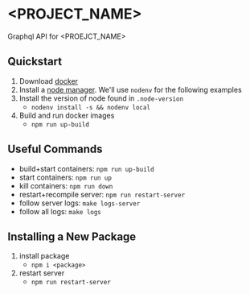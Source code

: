 # <PROJECT_NAME>

Graphql API for <PROEJCT_NAME>

## Quickstart

1. Download [docker](https://docs.docker.com/get-docker/)
1. Install a [node manager](https://stackoverflow.com/questions/27425852/what-uses-respects-the-node-version-file). We'll use `nodenv` for the following examples
1. Install the version of node found in `.node-version`
   - `nodenv install -s && nodenv local`
1. Build and run docker images
   - `npm run up-build`

## Useful Commands

- build+start containers: `npm run up-build`
- start containers: `npm run up`
- kill containers: `npm run down`
- restart+recompile server: `npm run restart-server`
- follow server logs: `make logs-server`
- follow all logs: `make logs`

## Installing a New Package

1. install package
   - `npm i <package>`
1. restart server
   - `npm run restart-server`
